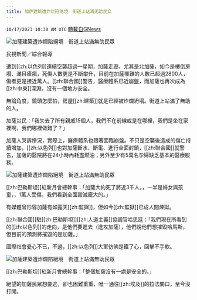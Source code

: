 ```yaml
---
title: 加萨建筑遭炸烂陷绝境　街道上站满无助民众
---
```

`10/17/2023 10:30 AM UTC` [轉載自GNews](https://gnews.org/articles/1846857)

![加薩建築遭炸爛陷絕境　街道上站滿無助民眾](https://cdn.ftvnews.com.tw/manasystem/FileData/News/330ff0c3-c530-4613-80ce-0ce49d005ef9.jpg "加薩建築遭炸爛陷絕境　街道上站滿無助民眾")

民視新聞／綜合報導

遭到[[zh:以色列]]連續空襲超過一星期，加薩走廊、尤其是北加薩，如今是樓倒房塌、滿目瘡痍，死傷人數更是不斷攀升，目前在加薩罹難的人數已超過2800人，傷者更是接近萬人。[[zh:聯合國]]警告，醫療體系已近崩盤，而加薩也再次成為[[zh:中東]]深淵，沒有一個地方安全。

無論角度，鏡頭怎麼拍，房屋[[zh:建築]]就是已經被炸爛坍塌。街道上站滿了無助的人。

加薩災民：「我失去了所有親戚15個人，我們不在前線或是在哪裡，我們是坐在家裡啊，我們哪裡做錯了？」

加薩人哭訴慘況，實際上，醫療體系也跟著面臨崩盤。不只是空襲後造成的傷亡持續增加，[[zh:以色列]]也對加薩斷水、斷電、進行全面封鎖，[[zh:聯合國]]就警告，加薩的醫院將在24小時內耗盡燃油；另外至少有5萬名孕婦缺乏基本的醫療服務。

![加薩建築遭炸爛陷絕境　街道上站滿無助民眾](https://cdn.ftvnews.com.tw/summernotefiles/News/0063a86d-ee92-45eb-8a37-1be88712350a.jpg "加薩建築遭炸爛陷絕境　街道上站滿無助民眾")

[[zh:巴勒斯坦]]紅新月會總幹事：「加薩大約死了將近3千人，，一半是婦女與孩童，，1萬人受傷，我們看到全面毀滅龐大的。」

有媒體曾形容加薩有如露天[[zh:監獄]]，但如今[[zh:監獄]]已成人間煉獄。

[[zh:聯合國]]駐[[zh:巴勒斯坦]][[zh:人道主義]]協調官哈思廷：「我們現在所看到的[[zh:以色列]]的走向，是他們要進去（進攻加薩），他們說他們想摧毀哈馬斯，但目前的預測將摧毀的是加薩。」

國際社會憂心不已，不過，[[zh:以色列]]大軍彷彿是鐵了心，回擊不手軟。

![加薩建築遭炸爛陷絕境　街道上站滿無助民眾](https://cdn.ftvnews.com.tw/summernotefiles/News/31024b25-4e96-4929-9577-cc5aba30eaa8.jpg "加薩建築遭炸爛陷絕境　街道上站滿無助民眾")

[[zh:巴勒斯坦]]紅新月會總幹事：「整個加薩沒有一處是安全的。」

絕望的加薩民眾想要逃，卻也困難重重，唯一通往[[zh:埃及]]的拉法關口，至今沒打開。
